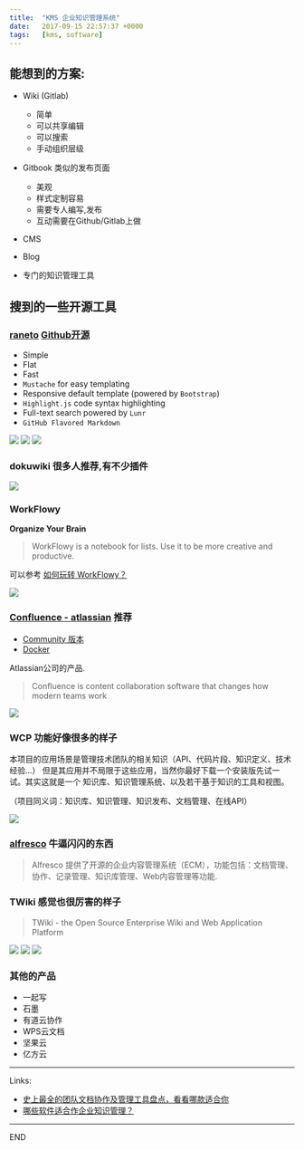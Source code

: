 ```yaml
---
title:  "KMS 企业知识管理系统"
date:   2017-09-15 22:57:37 +0000
tags:   [kms, software]
---
```

## 能想到的方案:

- Wiki (Gitlab)
  - 简单
  - 可以共享编辑
  - 可以搜索
  - 手动组织层级

- Gitbook 类似的发布页面
  - 美观
  - 样式定制容易
  - 需要专人编写,发布
  - 互动需要在Github/Gitlab上做

- CMS

- Blog

- 专门的知识管理工具

## 搜到的一些开源工具

### [raneto](http://raneto.com/) [Github开源](https://github.com/gilbitron/Raneto)

- Simple
- Flat
- Fast
- `Mustache` for easy templating
- Responsive default template (powered by `Bootstrap`)
- `Highlight.js` code syntax highlighting
- Full-text search powered by `Lunr`
- `GitHub Flavored Markdown`

![](./resources/2017-09-15-kms/raneto0.png)
![](./resources/2017-09-15-kms/raneto1.png)
![](./resources/2017-09-15-kms/raneto2.png)

### dokuwiki 很多人推荐,有不少插件

![](./resources/2017-09-15-kms/dokuwiki.png)

### WorkFlowy

**Organize Your Brain**

> WorkFlowy is a notebook for lists. Use it to be more creative and productive.

可以参考 [如何玩转 WorkFlowy？](https://www.zhihu.com/question/20491194/answer/87957399)

![](./resources/2017-09-15-kms/workflowy.png)

### [Confluence - atlassian](https://www.atlassian.com/software/confluence) 推荐

- [Community 版本](https://www.alfresco.com/thank-you/thank-you-downloading-alfresco-community-edition)
- [Docker](https://github.com/Alfresco/acs-deployment/blob/master/docs/docker-compose-deployment.md)

Atlassian公司的产品.

> Confluence is content collaboration software that changes how modern teams work

![](./resources/2017-09-15-kms/confluence.png)

### WCP 功能好像很多的样子

本项目的应用场景是管理技术团队的相关知识（API、代码片段、知识定义、技术经验...） 但是其应用并不局限于这些应用，当然你最好下载一个安装版先试一试。其实这就是一个 知识库、知识管理系统、以及若干基于知识的工具和视图。

（项目同义词：知识库、知识管理、知识发布、文档管理、在线API）

![](./resources/2017-09-15-kms/wcp.png)

### [alfresco](https://www.alfresco.com/capabilities/document-management) 牛逼闪闪的东西

> Alfresco 提供了开源的企业内容管理系统（ECM），功能包括：文档管理、协作、记录管理、知识库管理、Web内容管理等功能.

### TWiki 感觉也很厉害的样子

> TWiki - the Open Source Enterprise Wiki and Web Application Platform

![](./resources/2017-09-15-kms/twiki0.png)
![](./resources/2017-09-15-kms/twiki1.png)
![](./resources/2017-09-15-kms/twiki2.png)

### 其他的产品

- 一起写
- 石墨
- 有道云协作
- WPS云文档
- 坚果云
- 亿方云


---
Links:

- [史上最全的团队文档协作及管理工具盘点，看看哪款适合你](https://blog.csdn.net/qiansg123/article/details/80127587)
- [哪些软件适合作企业知识管理？](https://www.zhihu.com/question/20227913)

---
END
